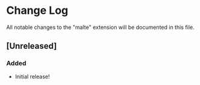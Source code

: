 # Change Log

All notable changes to the "malte" extension will be documented in this file.

## [Unreleased]

### Added

- Initial release!
